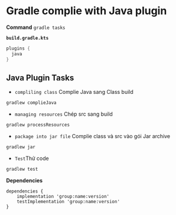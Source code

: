 # Gradle complie with Java plugin

**Command** `gradle tasks`

**`build.gradle.kts`**

```kts
plugins {
  java
}
```

## Java Plugin Tasks

- `compliling class` Complie Java sang Class build

```bash
gradlew complieJava
```

- `managing resources` Chép src sang build

```bash
gradlew processResources
```

- `package into jar file` Complie class và src vào gói Jar archive

```bash
gradlew jar
```

- `Test`Thử code

```bash
gradlew test
```

**Dependencies**

```
dependencies {
    implementation 'group:name:version'
    testImplementation 'group:name:version'
}
```